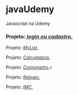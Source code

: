# javaUdemy
 Javascript na Udemy

 <style>
   a{
     color:#24292F;
     font-style: italic;
   }
 </style>

<h3>Projeto:<a href="https://sylu4n.github.io/javaUdemy/exercicios/Login%20e%20Cadastro/"> login ou cadastro.</a></h3>

Projeto: <a href="C:\Users\Luan Simões\Documents\GitHub\javaUdemy\exercicios\Lista\index.html">MyList.</a>

Projeto: <a href="C:\Users\Luan Simões\Documents\GitHub\javaUdemy\exercicios\Calculadora\index.html">Calculadora.</a>

Projeto: <a href="C:\Users\Luan Simões\Documents\GitHub\javaUdemy\exercicios\Cronometro\index.html">Cronometro.</a><

Projeto: <a href="C:\Users\Luan Simões\Documents\GitHub\javaUdemy\exercicios\Relogio\index.html">Relogio.</a>

Projeto: <a href="C:\Users\Luan Simões\Documents\GitHub\javaUdemy\exercicios\IMC\index.html">IMC.</a>

